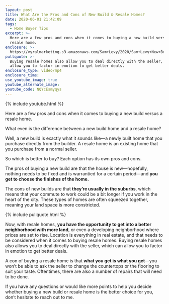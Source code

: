 ```yaml
---
layout: post
title: What Are the Pros and Cons of New Build & Resale Homes?
date: 2020-06-01 21:42:09
tags:
  - Home Buyer Tips
excerpt: >-
  Here are a few pros and cons when it comes to buying a new build versus a
  resale home.
enclosure: >-
  https://vyralmarketing.s3.amazonaws.com/Sam+Levy/2020/Sam+Levy+New+Build+vs+Resale+with+captions+2.mp4
pullquote: >-
  Buying resale homes also allow you to deal directly with the seller, which can
  allow you to factor in emotion to get better deals.
enclosure_type: video/mp4
enclosure_time:
use_youtube_image: true
youtube_alternate_image:
youtube_code: NQYcEsmyqys
---
```


{% include youtube.html %}

Here are a few pros and cons when it comes to buying a new build versus a resale home.

What even is the difference between a new build home and a resale home?

Well, a new build is exactly what it sounds like—a newly built home that you purchase directly from the builder. A resale home is an existing home that you purchase from a normal seller.

So which is better to buy? Each option has its own pros and cons.

The pros of buying a new build are that the house is new—hopefully, nothing needs to be fixed and is warrantied for a certain period—and **you get to choose the finishes of the home.**&nbsp;

The cons of new builds are that **they’re usually in the suburbs**, which means that your commute to work could be a bit longer if you work in the heart of the city. These types of homes are often squeezed together, meaning your land space is more constricted.

{% include pullquote.html %}

Now, with resale homes, **you have the opportunity to get into a better neighborhood with more land**, or even a developing neighborhood where prices are set to rise. Location is everything in real estate, and that needs to be considered when it comes to buying resale homes. Buying resale homes also allows you to deal directly with the seller, which can allow you to factor in emotion to get better deals.

A con of buying a resale home is that **what you get is what you get**—you won’t be able to ask the seller to change the countertops or the flooring to suit your taste. Oftentimes, there are also a number of repairs that will need to be done.

If you have any questions or would like more points to help you decide whether buying a new build or resale home is the better choice for you, don’t hesitate to reach out to me.
